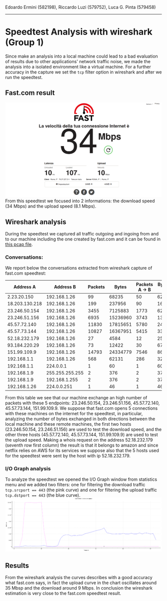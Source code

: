 Edoardo Ermini (582198), Riccardo Luzi (579752), Luca G. Pinta (579458)

---

# Speedtest Analysis with wireshark (Group 1)
Since make an analysis into a local machine could lead to a bad evaluation of results due to other applications' network traffic noise, we made the analysis into a isolated environment like a virtual machine.
For a further accuracy in the capture we set the `tcp` filter option in wireshark and after we run the speedtest. 

## Fast.com result
![fastcom output](https://raw.githubusercontent.com/edoermini/network-management-exercises/main/wireshark-speedtest-analysis/fast_output.png)
From this speedtest we focused into 2 informations: the download speed (34 Mbps) and the upload speed (8.1 Mbps).

## Wireshark analysis
During the speedtest we captured all traffic outgoing and ingoing from and to our machine including the one created by fast.com and it can be found in [this pcap file](fastcom_capture.pcap).

### Conversations:
We report below the conversations extracted from wireshark capture of fast.com speedtest:

|Address A     |Address B      |Packets|Bytes   |Packets A → B|Bytes A → B|Packets B → A|Bytes B → A|Rel Start         |Duration          |Bits/s A → B      |Bits/s B → A      |
|--------------|---------------|-------|--------|-------------|-----------|-------------|-----------|------------------|------------------|------------------|------------------|
|2.23.20.150   |192.168.1.26   |99     |68235   |50           |62930      |49           |5305       |2.956970656       |20.871016903      |24121.48877746515 |2033.4418872469828|
|18.203.130.218|192.168.1.26   |199    |237956  |90           |16098      |109          |221858     |3.231622321       |50.044572927      |2573.385933133193 |35465.663831100996|
|23.246.50.154 |192.168.1.26   |3455   |7125883 |1773         |6270269    |1682         |855614     |4.555988725       |47.449749585      |1057163.6823950163|144256.0194704134 |
|23.246.51.156 |192.168.1.26   |6935   |15236960|3743         |13443084   |3192         |1793876    |4.048611567       |48.213388635      |2230597.6626983876|297656.07451167697|
|45.57.72.140  |192.168.1.26   |11830  |17815651|5780         |2471979    |6050         |15343672   |3.8753101770000002|49.786431338      |397213.2862012525 |2465518.6704717735|
|45.57.73.144  |192.168.1.26   |10827  |16367951|5415         |3349176    |5412         |13018775   |4.018383453       |49.667346519      |539457.206350863  |2096955.188861516 |
|52.18.232.179 |192.168.1.26   |27     |4584    |12           |2553       |15           |2031       |3.310762936       |49.588253263999995|411.87173686610544|327.6582442518841 |
|93.184.220.29 |192.168.1.26   |73     |12422   |30           |6784       |43           |5638       |1.40681827        |51.89994504       |1045.7043828884948|869.0567969819184 |
|151.99.109.9  |192.168.1.26   |14793  |24334779|7546         |8650752    |7247         |15684027   |3.610799148       |50.076952327      |1381993.3678888476|2505588.1032989523|
|192.168.1.1   |192.168.1.26   |568    |62131   |286          |32686      |282          |29445      |2.9564842540000003|46.32322729       |5644.8571331827   |5085.1379271420365|
|192.168.1.1   |224.0.0.1      |1      |60      |1            |60         |0            |0          |22.619512382      |0                 |0                 |0                 |
|192.168.1.9   |255.255.255.255|2      |376     |2            |376        |0            |0          |13.230641892      |30.003352839      |100.25546198590301|0                 |
|192.168.1.9   |192.168.1.255  |2      |376     |2            |376        |0            |0          |13.230796732      |30.003382556      |100.25536268738033|0                 |
|192.168.1.26  |224.0.0.251    |1      |46      |1            |46         |0            |0          |30.009647119      |0                 |0                 |0                 |

From this table we see that our machine exchange an high number of packets with these 5 endpoints: 23.246.50.154, 23.246.51.156, 45.57.72.140, 45.57.73.144, 151.99.109.9.
We suppose that fast.com opens 5 connections with these machines on the internet for the speedtest, in particular, analyzing the number of bytes exchanged in both directions between the local machine and these remote machines, the first two hosts (23.246.50.154, 23.246.51.156) are used to test the download speed, and the other three hosts (45.57.72.140, 45.57.73.144, 151.99.109.9) are used to test the upload speed.
Making a whois request on the address 52.18.232.179 (seventh row first column) the result is that it belongs to amazon and since netflix relies on AWS for its services we suppose also that the 5 hosts used for the speedtest were sent by the host with ip 52.18.232.179.

### I/O Graph analysis
To analyze the speedtest we opened the I/O Graph window from statistics menu and we added two filters: one for filtering the download traffic `tcp.srcport == 443` (the pink curve) and one for filtering the upload traffic `tcp.dstport == 443` (the blue curve).
![wireshark_downupl](https://raw.githubusercontent.com/edoermini/network-management-exercises/main/wireshark-speedtest-analysis/fastcom_capture_iograph.png)

## Results
From the wireshark analysis the curves describes with a good accuracy what fast.com says, in fact the upload curve in the chart oscillates around 35 Mbsp and the download around 9 Mbps.
In conclusion the wireshark estimation is very close to the fast.com speedtest result. 
